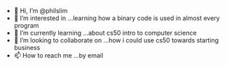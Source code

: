 - 👋 Hi, I’m @philslim
- 👀 I’m interested in ...learning how a binary code is used in almost every program
- 🌱 I’m currently learning ...about cs50 intro to computer science
- 💞️ I’m looking to collaborate on ...how i could use cs50 towards starting business
- 📫 How to reach me ...by email

<!---
philslim/philslim is a ✨ special ✨ repository because its `README.md` (this file) appears on your GitHub profile.
You can click the Preview link to take a look at your changes.
--->
